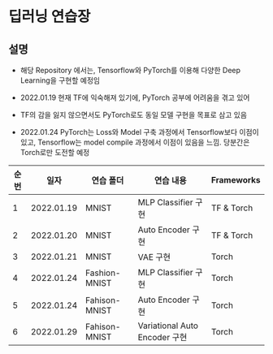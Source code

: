 # 딥러닝 연습장

## 설명
- 해당 Repository 에서는, Tensorflow와 PyTorch를 이용해 다양한 Deep Learning을 구현할 예정임

- 2022.01.19 현재 TF에 익숙해져 있기에, PyTorch 공부에 어려움을 겪고 있어
- TF의 감을 잃지 않으면서도 PyTorch로도 동일 모델 구현을 목표로 삼고 있음
- 2022.01.24 PyTorch는 Loss와 Model 구축 과정에서 Tensorflow보다 이점이 있고, Tensorflow는 model compile 과정에서 이점이 있음을 느낌. 당분간은 Torch로만 도전할 예정

|순번|일자|연습 폴더|연습 내용|Frameworks|
|---|---|---|---|---|
|1|2022.01.19|MNIST|MLP Classifier 구현|TF & Torch|
|2|2022.01.20|MNIST|Auto Encoder 구현|TF & Torch|
|3|2022.01.21|MNIST|VAE 구현|Torch|
|4|2022.01.24|Fashion-MNIST|MLP Classifier 구현|Torch|
|5|2022.01.24|Fahison-MNIST|Auto Encoder 구현|Torch|
|6|2022.01.29|Fahison-MNIST|Variational Auto Encoder 구현|Torch|
